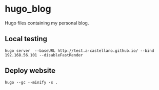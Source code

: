 # hugo_blog

Hugo files containing my personal blog.

## Local testing

```
hugo server  --baseURL http://test.a-castellano.github.io/ --bind 192.168.56.101 --disableFastRender
```

## Deploy website
```
hugo --gc --minify -s .
```
